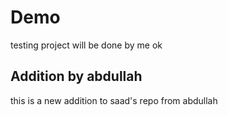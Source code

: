 # Demo
testing project
will be done by me 
ok

## Addition by abdullah
this is a new addition to saad's repo from abdullah
